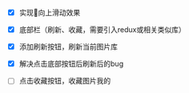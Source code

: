 
 - [x] 实现向上滑动效果
 - [x] 底部栏（刷新、收藏，需要引入redux或相关类似库）
 - [x] 添加刷新按钮，刷新当前图片库
 - [x] 解决点击底部按钮后刷新后的bug
 - [ ] 点击收藏按钮，收藏图片我的

